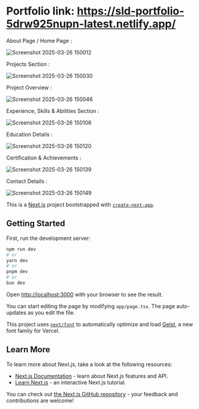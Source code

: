 # Portfolio link: https://sld-portfolio-5drw925nupn-latest.netlify.app/

About Page / Home Page :

![Screenshot 2025-03-26 150012](https://github.com/user-attachments/assets/4338cd8d-b7dd-444a-8619-b42d6208cb38)

Projects Section :

![Screenshot 2025-03-26 150030](https://github.com/user-attachments/assets/441ba05a-823b-46fb-bd88-0b26c40c5277)

Project Overview :
 
![Screenshot 2025-03-26 150046](https://github.com/user-attachments/assets/da3397bb-f627-4bc7-96f5-becc39ea8cde)

Experience, Skills & Abilities Section :

![Screenshot 2025-03-26 150106](https://github.com/user-attachments/assets/9f0fdea4-6c14-4b03-a2c9-e3549155282f)

Education Details :

![Screenshot 2025-03-26 150120](https://github.com/user-attachments/assets/62d2c4eb-219d-4306-b50f-4456dd56231c)


Certification & Achievements :

![Screenshot 2025-03-26 150139](https://github.com/user-attachments/assets/02e97614-6620-4197-9345-48ab7d9b2160)

Contact Details :

![Screenshot 2025-03-26 150149](https://github.com/user-attachments/assets/e1d9f300-503e-454b-99d8-915d265619a7)




This is a [Next.js](https://nextjs.org) project bootstrapped with [`create-next-app`](https://nextjs.org/docs/app/api-reference/cli/create-next-app).

## Getting Started

First, run the development server:

```bash
npm run dev
# or
yarn dev
# or
pnpm dev
# or
bun dev
```

Open [http://localhost:3000](http://localhost:3000) with your browser to see the result.

You can start editing the page by modifying `app/page.tsx`. The page auto-updates as you edit the file.

This project uses [`next/font`](https://nextjs.org/docs/app/building-your-application/optimizing/fonts) to automatically optimize and load [Geist](https://vercel.com/font), a new font family for Vercel.

## Learn More

To learn more about Next.js, take a look at the following resources:

- [Next.js Documentation](https://nextjs.org/docs) - learn about Next.js features and API.
- [Learn Next.js](https://nextjs.org/learn) - an interactive Next.js tutorial.

You can check out [the Next.js GitHub repository](https://github.com/vercel/next.js) - your feedback and contributions are welcome!
